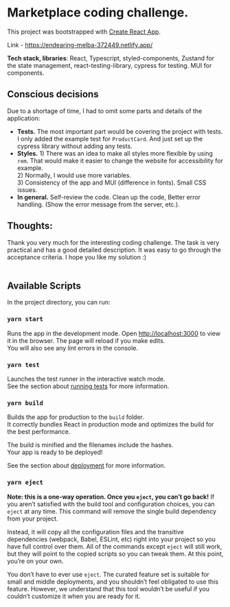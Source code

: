 # Marketplace coding challenge.


This project was bootstrapped with [Create React App](https://github.com/facebook/create-react-app).

Link - https://endearing-melba-372449.netlify.app/

<b>Tech stack, libraries</b>: React, Typescript, styled-components, Zustand for the state management, react-testing-library, cypress for testing. MUI for components.
<br />

## Conscious decisions

Due to a shortage of time, I had to omit some parts and details of the application: 
- <b>Tests.</b> The most important part would be covering the project with tests. I only added the example test for `ProductCard`. And just set up the cypress library without adding any tests.
- <b>Styles.</b> 1) There was an idea to make all styles more flexible by using `rem`. That would make it easier to change the website for accessibility for example. <br />2) Normally, I would use more variables. <br /> 3) Consistency of the app and  MUI (difference in fonts). Small CSS issues.
- <b>In general.</b> Self-review the code. Clean up the code, Better error handling. (Show the error message from the server, etc.). 


## Thoughts:

Thank you very much for the interesting coding challenge. The task is very practical and has a good detailed description. It was easy to go through the acceptance criteria. I hope you like my solution :)
<br /><br />

## Available Scripts

In the project directory, you can run:
### `yarn start`

Runs the app in the development mode.
Open [http://localhost:3000](http://localhost:3000) to view it in the browser.
The page will reload if you make edits.\
You will also see any lint errors in the console.

### `yarn test`
Launches the test runner in the interactive watch mode.\
See the section about [running tests](https://facebook.github.io/create-react-app/docs/running-tests) for more information.

### `yarn build`
Builds the app for production to the `build` folder.\
It correctly bundles React in production mode and optimizes the build for the best performance.

The build is minified and the filenames include the hashes.\
Your app is ready to be deployed!

See the section about [deployment](https://facebook.github.io/create-react-app/docs/deployment) for more information.

### `yarn eject`

**Note: this is a one-way operation. Once you `eject`, you can’t go back!**
If you aren’t satisfied with the build tool and configuration choices, you can `eject` at any time. This command will remove the single build dependency from your project.

Instead, it will copy all the configuration files and the transitive dependencies (webpack, Babel, ESLint, etc) right into your project so you have full control over them. All of the commands except `eject` will still work, but they will point to the copied scripts so you can tweak them. At this point, you’re on your own.

You don’t have to ever use `eject`. The curated feature set is suitable for small and middle deployments, and you shouldn’t feel obligated to use this feature. However, we understand that this tool wouldn’t be useful if you couldn’t customize it when you are ready for it.

